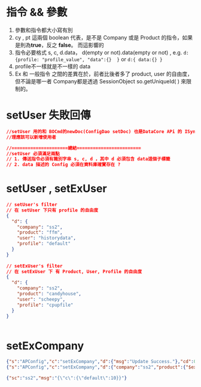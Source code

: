 # 指令 && 參數

1. 參數和指令都大小寫有別
2. cy , pt 這兩個 boolean 代表，是不是 Company 或是 Product 的指令，如果是則為**true**，反之 **false**。
   而這影響的
3. 指令必要格式 s, c, d.data， d(empty or not).data(empty or not) , e.g. `d: {profile: "profile_value", "data":{}  }` or
   `d:{ data:{} }`
4. profile不一樣就是不一樣的 data
5. Ex 和 一般指令 之間的差異在於，前者比後者多了 product, user 的自由度，但不論是哪一者 Company都是透過 SessionObject so.getUniqueId( ) 來限制的。



# setUser  失敗回傳

````JSON
//setUser 用的和 BOCmd的newDoc(ConfigDao setDoc) 也是DataCore APi 的 ISyncPersisten isp.merget()
//理應該可以新增使用者

//=====================總結========================
//setUser 必須滿足兩點
// 1. 傳送指令必須有識別字串 s, c, d ，其中 d 必須包含 data這個子標籤
// 2. data 描述的 Config 必須在資料庫確實存在 ?
````

# setUser  , setExUser

```json
// setUser's filter
// 在 setUser 下只有 profile 的自由度
{
  "d": {
    "company": "ss2",
    "product": "ffm",
    "user": "historydata",
    "profile": "default"
  }
}
 
// setExUser's filter
// 在 setExUser 下 有 Product, User, Profile 的自由度
{
  "d": {
    "company": "ss2",
    "product": "candyhouse",
    "user": "scheepy",
    "profile": "cpupfile"
  }
}
    
```

# setExCompany

```json
{"s":"APConfig","c":"setExCompany","d":{"msg":"Update Success."},"cd":0,"r":"","lt":true}
{"s":"APConfig","c":"setExCompany","d":{"company":"ss2","product":{"$exists":false},"user":{"$exists":false},"profile":"default"},"cd":0,"r":"查看setConfig's Filter","lt":true}

{"sc":"ss2","msg":"{\"c\":{\"default\":10}}"}
```

